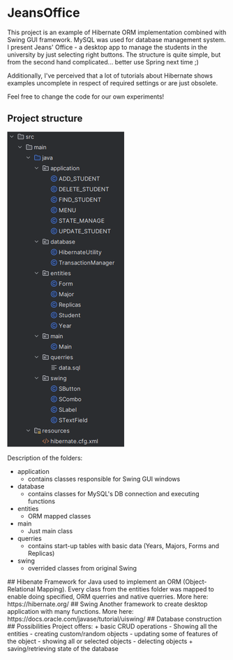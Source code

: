 # JeansOffice


This project is an example of Hibernate ORM implementation combined
with Swing GUI framework. MySQL was used for database management system.
I present Jeans' Office - a desktop app to manage the students in the university 
by just selecting right buttons. The structure is quite simple, but from the second
hand complicated... better use Spring next time ;)

Additionally, I've perceived that a lot of tutorials about Hibernate 
shows examples uncomplete in respect of required settings 
or are just obsolete. 

Feel free to change the code for our own experiments!

## Project structure 

<!--<img src="https://github.com/JayBroe/JeansOffice/blob/master/Main-menu-screen.png" alt="Alt text" title="Optional title"> -->

<img src="https://github.com/JayBroe/JeansOffice/blob/master/project-structure.png" alt="Alt text" title="Optional title">
<!--https://github.com/JayBroe/JeansOffice/blob/master/project-structure.png-->

Description of the folders:

+ application
  - contains classes responsible for Swing GUI windows
+ database
  - contains classes for MySQL's DB connection and executing functions 
+ entities
  - ORM mapped classes
+ main
  - Just main class 
+ querries
  - contains start-up tables with basic data (Years, Majors, Forms and Replicas)
+ swing
  - overrided classes from original Swing 

<!--->
## Hibenate
Framework for Java used to implement an ORM (Object-Relational Mapping). Every class 
from the entities folder was mapped to enable doing specified, ORM querries and native querries.
More here: https://hibernate.org/

## Swing

Another framework to create desktop application with many functions. 
More here: https://docs.oracle.com/javase/tutorial/uiswing/

## Database construction

## Possibilities

Project offers:

+ basic CRUD operations
  - Showing all the entities
  - creating custom/random objects
  - updating some of features of the object
  - showing all or selected objects
  - delecting objects 
+ saving/retrieving state of the database
  
